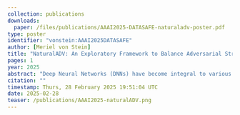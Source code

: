 ```yaml
---
collection: publications
downloads:
  paper: /files/publications/AAAI2025-DATASAFE-naturaladv-poster.pdf
type: poster
identifier: "vonstein:AAAI2025DATASAFE"
author: [Meriel von Stein]
title: "NaturalADV: An Exploratory Framework to Balance Adversarial Strength and Stealth in Autonomous Driving Environments"
pages: 1
year: 2025
abstract: "Deep Neural Networks (DNNs) have become integral to various real-world autonomous mobile systems, from self-driving cars to food delivery robots. However, current adversarial attack techniques often focus on maximizing the attack strength at the cost of naturalness, leading to examples that are easily detected by humans or deviate significantly from the expected input distribution. This trade-off between adversarial effectiveness and natural appearance presents a critical challenge in ensuring the robustness and reliability of DNNs in practical settings. This work presents the Natural Adversarial DNN Validation (NaturalADV) framework for balancing the trade-off between adversarial strength and naturalness of the adversarial patch's appearance. NaturalADV can incorporate a number of differentiable naturalness metrics, works with various gradient traversal algorithms, and scales to attacks represented in multiple sensor readings. "
citation: ""
timestamp: Thurs, 28 February 2025 19:51:04 UTC
date: 2025-02-28
teaser: /publications/AAAI2025-naturalADV.png
---
```

